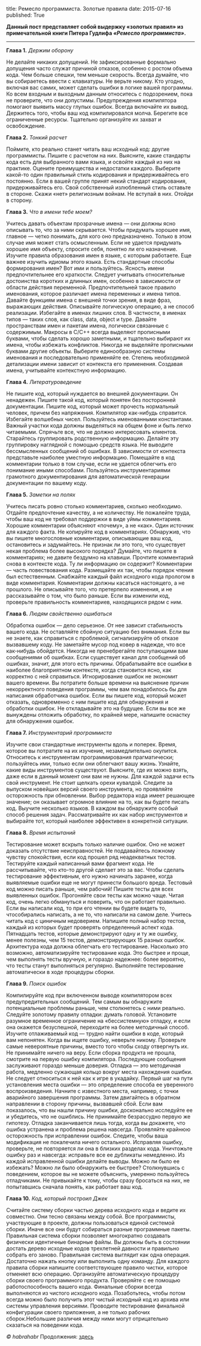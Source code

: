 title: Ремесло программиста. Золотые правила
date: 2015-07-16
published: True

**Данный пост представляет собой выдержку «золотых правил» из примечательной книги Питера Гудлифа *«Ремесло программиста»*.**

* * *

**Глава 1.** *Держим оборону*

Не делайте никаких допущений. Не зафиксированные формально допущения часто служат причиной отказов, особенно с ростом объема кода.
Чем больше спешки, тем меньше скорость. Всегда думайте, что вы собираетесь ввести с клавиатуры.
Не верьте никому. Кто угодно, включая вас самих, может сделать ошибки в логике вашей программы. Ко всем входным и выходным данным относитесь с подозрением, пока не проверите, что они допустимы.
Предупреждения компилятора помогают выявить массу глупых ошибок. Всегда включайте их вывод. Держитесь того, чтобы ваш код компилировался молча.
Берегите все ограниченные ресурсы. Тщательно организуйте их захват и освобождение.

**Глава 2.** *Тонкий расчет*

Поймите, кто реально станет читать ваш исходный код: другие программисты. Пишите с расчетом на них.
Выясните, какие стандарты кода есть для выбранного вами языка, и освойте каждый из них на практике. Оцените преимущества и недостатки каждого.
Выберите какой-то один правильный стиль кодирования и придерживайтесь его постоянно.
Если в вашей группе принят некий стандарт кодирования, придерживайтесь его. Свой собственный излюбленный стиль оставьте в стороне.
Скажи «нет» религиозным войнам. Не вступай в них. Отойди в сторону.

**Глава 3.** *Что в имени тебе моем?*

Учитесь давать объектам прозрачные имена — они должны ясно описывать то, что за ними скрывается.
Чтобы придумать хорошее имя, главное — четко понимать, для кого оно предназначено. Только в этом случае имя может стать осмысленным. Если не удается придумать хорошее имя объекту, спросите себя, понятно ли его назначение.
Изучите правила образования имен в языке, с которым работаете. Еще важнее изучить идиомы этого языка. Есть стандартные способы формирования имен? Вот ими и пользуйтесь.
Ясность имени предпочтительнее его краткости.
Следует учитывать относительные достоинства коротких и длинных имен, особенно в зависимости от области действия переменной.
Предпочтительней такое правило именования, которое различает имена переменных и имена типов.
Давайте функциям имена с внешней точки зрения, в виде фраз, выражающих действия. Описывайте логическую операцию, а не способ реализации.
Избегайте в именах лишних слов. В частности, в именах типов — таких слов, как class, data, object и type.
Давайте пространствам имен и пакетам имена, логически связанные с содержимым.
Макросы в С/С++ всегда выделяют прописными буквами, чтобы сделать хорошо заметными, и тщательно выбирают их имена, чтобы избежать конфликтов. Никогда не выделяйте прописными буквами другие объекты.
Выберите единообразную системы именования и последовательно применяйте ее.
Степень необходимой детализации имени зависит от контекста его применения. Создавая имена, учитывайте контекстную информацию.

**Глава 4.** *Литературоведение*

Не пишите код, который нуждается во внешней документации. Он ненадежен. Пишите такой код, который понятен без посторонней документации.
Пишите код, который может прочесть нормальный человек, причем без напряжения. Компилятор как-нибудь справится.
Избегайте волшебных чисел. Пользуйтесь именованными константами.
Важный участки кода должны выделяться на общем фоне и быть легко читаемыми. Спрячьте все, что не должно интересовать клиентов.
Старайтесь группировать родственную информацию. Делайте эту группировку наглядной с помощью средств языка.
Не выводите бессмысленных сообщений об ошибках. В зависимости от контекста представьте наиболее уместную информацию.
Помещайте в код комментарии только в том случае, если не удается облегчить его понимание иными способами.
Пользуйтесь инструментариями грамотного документирования для автоматической генерации документации по вашему коду.

**Глава 5.** *Заметки на полях*

Учитесь писать ровно столько комментариев, сколько необходимо. Отдайте предпочтение качеству, а не количеству.
Не пожалейте труда, чтобы ваш код не требовал поддержки в виде уймы комментариев.
Хорошие комментарии объясняют «почему», а не «как».
Один источник для каждого факта. Не копируйте код в комментариях.
Обнаружив, что вы пишете многословные комментарии, описывающие ваш код, остановитесь и задумайтесь. Не признак ли это того, что существует некая проблема более высокого порядка?
Думайте, что пишете в комментариях; не давите бездумно на клавиши. Прочтите комментарий снова в контексте кода. Ту ли информацию он содержит?
Комментарии — часть повествования кода. Размещайте их так, чтобы порядок чтения был естественным.
Снабжайте каждый файл исходного кода прологом в виде комментария.
Комментарии должны касаться настоящего, а не прошлого. Не описывайте того, что претерпело изменения, и не рассказывайте о том, что было раньше.
Если вы изменили код, проверьте правильность комментариев, находящихся рядом с ним.

**Глава 6.** *Людям свойственно ошибаться*

Обработка ошибок — дело серьезное. От нее зависит стабильность вашего кода.
Не оставляйте сбойную ситуацию без внимания. Если вы не знаете, как справиться с проблемой, сигнализируйте об отказе вызвавшему коду. Не заметайте мусор под ковер в надежде, что все как-нибудь обойдется.
Никогда не пренебрегайте поступающими вам сообщениями об ошибках. Если существует канал для сообщений об ошибках, значит, для этого есть причины.
Обрабатывайте все ошибки в наиболее благоприятном контексте, когда становится ясно, как корректно с ней справиться.
Игнорирование ошибок не экономит вашего времени. Вы потратите больше времени на выяснение причин некорректного поведения программы, чем вам понадобилось бы для написания обработчика ошибок.
Если вы пишете код, который может отказать, одновременно с ним пишите код для обнаружения и обработки ошибок. Не откладывайте это на будущее. Если вы все же вынуждены отложить обработку, по крайней мере, напишите оснастку для обнаружения ошибок.

**Глава 7.** *Инструментарий программиста*

Изучите свои стандартные инструменты вдоль и поперек. Время, которое вы потратите на их изучение, незамедлительно окупится.
Относитесь к инструментам программирования прагматически; пользуйтесь ими, только если они облегчают вашу жизнь.
Узнайте, какие виды инструментов существуют. Выясните, где их можно взять, даже если в данный момент они вам не нужны.
Для каждой задачи есть свой инструмент. Не стоит щелкать орехи кувалдой.
Следите за выпуском новейших версий своего инструмента, но проявляйте осторожность при обновлении.
Выбор редактора кода имеет решающее значение; он оказывает огромное влияние на то, как вы будете писать код.
Выучите несколько языков. В каждом вы обнаружите особый способ решения задач. Рассматривайте их как набор инструментов и выбирайте тот, который наиболее эффективен в конкретной ситуации.

**Глава 8.** *Время испытаний*

Тестирование может вскрыть только наличие ошибок. Оно не может доказать отсутствие неисправностей. Не поддавайтесь ложному чувству спокойствия, если код прошел ряд неадекватных тестов.
Тестируйте каждый написанный вами фрагмент кода. Не рассчитывайте, что кто-то другой сделает это за вас.
Чтобы сделать тестирование эффективным, его нужно начинать заранее, когда выявляемые ошибки еще не могут принести большого вреда. Тестовый код можно писать раньше, чем рабочий!
Пишите тесты для всех выявленных ошибок.
Прогоняйте свои тесты как можно чаще.
Читая код, очень легко обмануться и поверить, что он работает правильно. Если вы написали код, то при его чтении вы будете видеть то, чтособирались написать, а не то, что написали на самом деле. Учитесь читать код с циничным недоверием.
Напишите полный набор тестов, каждый из которых будет проверять определенный аспект кода. Пятнадцать тестов, которые демонстрируют одну и ту же ошибку, менее полезны, чем 15 тестов, демонстрирующих 15 разных ошибок.
Архитектура кода должна облегчать его тестирование.
Насколько это возможно, автоматизируйте тестирование кода. Это быстрее и проще, чем выполнять тесты вручную, и гораздо надежнее: более вероятно, что тесты станут выполняться регулярно.
Выполняйте тестирование автоматически в ходе процедуры сборки.

**Глава 9.** *Поиск ошибок*

Компилируйте код при включенном выводе компилятором всех предупредительных сообщений. Тем самым вы обнаружите потенциальные проблемы раньше, чем столкнетесь с ними реально.
Следуйте золотому правилу отладки: думать головой.
Установите разумное временное ограничение на «бессистемную» отладку, и если она окажется безуспешной, переходите на более методичный способ.
Изучите отлаживаемый код — трудно найти ошибки в коде, который вам непонятен.
Когда вы ищете ошибку, неверьте никому. Проверьте самые невероятные причины, вместо того чтобы сходу отвергнуть их. Не принимайте ничего на веру.
Если сборка продукта не прошла, смотрите на первую ошибку компилятора. Последующие сообщения заслуживают гораздо меньше доверия.
Отладка — это методичная работа, медленно сужающая кольцо вокруг места нахождения ошибки. Не следует относиться к ней как к игре в укадайку.
Первый шаг на пути установления места ошибки — это определение способа ее уверенного воспроизведения.
Начните с известного места, например, с точки аварийного завершения программы. Затем двигайтесь в обратном направлении в сторону причины, вызвавшей сбой.
Если вам показалось, что вы нашли причину ошибки, досконально исследуйте ее и убедитесь, что не ошиблись. Не принимайте безрассудно первую же гипотезу.
Отладка заканчивается лишь тогда, когда вы докажете, что ошибка устранена и проблема решена навсегда.
Проявляйте крайнюю осторожность при исправлении ошибок. Следите, чтобы ваша модификация не покалечила ничего остального.
Исправляя ошибку, проверьте, не повторяется ли она в близких разделах кода. Уничтожьте ошибку раз и навсегда: исправьте все ее дубликаты немедленно.
Из каждой исправленной ошибки делайте выводы. Можно ли было ее избежать? Можно ли было обнаружить ее быстрее?
Столкнувшись с поведением, которое вы не можете объяснить, умеренно пользуйтесь отладчиками. Не привыкайте к тому, чтобы сразу бросаться на них, не попытавшись сначала понять, как работает ваш код.

**Глава 10.** *Код, который построил Джек*

Считайте систему сборки частью дерева исходного кода и ведите их совместно. Они тесно связаны между собой.
Все программисты, участвующие в проекте, должны пользоваться единой системой сборки. Иначе все они будут собираться разные программные пакеты.
Правильная система сборки позволяет многократно создавать физически идентичные бинарные файлы.
Вы должны быть в состоянии достать дерево исходные кодов трехлетней давности и правильно собрать его заново.
Правильная система выглядит как одна операция. Достаточно нажать кнопку или выполнить одну команду.
Для каждого правила сборки напишите соответствующее правило чистки, которое отменяет всю операцию.
Организуйте автоматическую процедуру сборки своего программного продукта. Проверяйте с ее помощью работоспособность вашего кода.
Финальные сборки всегда выполняются из чистого исходного кода. Позаботьтесь, чтобы потом всегда можно было получить этот чистый исходный код из архива или системы управления версиями.
Проводите тестирование финальной конфигурации своего приложения, а не только рабочих сборок.Небольшие различия между ними могут отрицательно сказаться на поведении кода.

*© habrahabr*
Продолжения: [здесь](http://habrahabr.ru/post/142262/)
